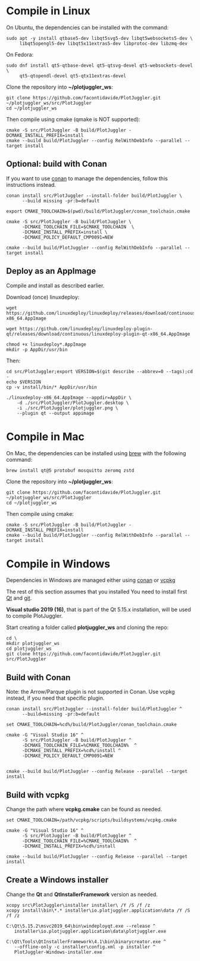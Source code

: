 # Compile in Linux

On Ubuntu, the dependencies can be installed with the command:

    sudo apt -y install qtbase5-dev libqt5svg5-dev libqt5websockets5-dev \
         libqt5opengl5-dev libqt5x11extras5-dev libprotoc-dev libzmq-dev
    
On Fedora:

    sudo dnf install qt5-qtbase-devel qt5-qtsvg-devel qt5-websockets-devel \
         qt5-qtopendl-devel qt5-qtx11extras-devel

Clone the repository into **~/plotjuggler_ws**:

```
git clone https://github.com/facontidavide/PlotJuggler.git ~/plotjuggler_ws/src/PlotJuggler
cd ~/plotjuggler_ws
```
    
Then compile using cmake (qmake is NOT supported):

```
cmake -S src/PlotJuggler -B build/PlotJuggler -DCMAKE_INSTALL_PREFIX=install
cmake --build build/PlotJuggler --config RelWithDebInfo --parallel --target install
```
 
## Optional: build with Conan

If you want to use [conan](https://conan.io/) to manage the dependencies, 
follow this instructions instead.

```
conan install src/PlotJuggler --install-folder build/PlotJuggler \
      --build missing -pr:b=default

export CMAKE_TOOLCHAIN=$(pwd)/build/PlotJuggler/conan_toolchain.cmake

cmake -S src/PlotJuggler -B build/PlotJuggler \
      -DCMAKE_TOOLCHAIN_FILE=$CMAKE_TOOLCHAIN  \
      -DCMAKE_INSTALL_PREFIX=install \
      -DCMAKE_POLICY_DEFAULT_CMP0091=NEW

cmake --build build/PlotJuggler --config RelWithDebInfo --parallel --target install
```

## Deploy as an AppImage

Compile and install as described earlier.

Download (once) linuxdeploy:

```
wget https://github.com/linuxdeploy/linuxdeploy/releases/download/continuous/linuxdeploy-x86_64.AppImage

wget https://github.com/linuxdeploy/linuxdeploy-plugin-qt/releases/download/continuous/linuxdeploy-plugin-qt-x86_64.AppImage

chmod +x linuxdeploy*.AppImage
mkdir -p AppDir/usr/bin
```

Then:

```
cd src/PlotJuggler;export VERSION=$(git describe --abbrev=0 --tags);cd -
echo $VERSION
cp -v install/bin/* AppDir/usr/bin

./linuxdeploy-x86_64.AppImage --appdir=AppDir \
    -d ./src/PlotJuggler/PlotJuggler.desktop \
    -i ./src/PlotJuggler/plotjuggler.png \
    --plugin qt --output appimage
```

# Compile in Mac

On Mac, the dependencies can be installed using [brew](https://brew.sh/) with the following command:

    brew install qt@5 protobuf mosquitto zeromq zstd

Clone the repository into **~/plotjuggler_ws**:

```
git clone https://github.com/facontidavide/PlotJuggler.git ~/plotjuggler_ws/src/PlotJuggler
cd ~/plotjuggler_ws
```
    
Then compile using cmake:

```
cmake -S src/PlotJuggler -B build/PlotJuggler -DCMAKE_INSTALL_PREFIX=install
cmake --build build/PlotJuggler --config RelWithDebInfo --parallel --target install
```
 
# Compile in Windows

Dependencies in Windows are managed either using 
[conan](https://conan.io/) or [vcpkg](https://vcpkg.io/en/index.html)

The rest of this section assumes that you installed
You need to install first [Qt](https://www.qt.io/download-open-source) and 
[git](https://desktop.github.com/).

**Visual studio 2019 (16)**, that is part of the Qt 5.15.x installation,
 will be used to compile PlotJuggler.

Start creating a folder called **plotjuggler_ws** and cloning the repo:

```
cd \
mkdir plotjuggler_ws
cd plotjuggler_ws
git clone https://github.com/facontidavide/PlotJuggler.git src/PlotJuggler
```

## Build with Conan

Note: the Arrow/Parque plugin is not supported in Conan. Use vcpkg instead, if you need
that specific plugin.

```
conan install src/PlotJuggler --install-folder build/PlotJuggler ^
      --build=missing -pr:b=default

set CMAKE_TOOLCHAIN=%cd%/build/PlotJuggler/conan_toolchain.cmake

cmake -G "Visual Studio 16" ^
      -S src/PlotJuggler -B build/PlotJuggler ^
      -DCMAKE_TOOLCHAIN_FILE=%CMAKE_TOOLCHAIN%  ^
      -DCMAKE_INSTALL_PREFIX=%cd%/install ^
      -DCMAKE_POLICY_DEFAULT_CMP0091=NEW


cmake --build build/PlotJuggler --config Release --parallel --target install
```

## Build with vcpkg

Change the path where **vcpkg.cmake** can be found as needed.

```
set CMAKE_TOOLCHAIN=/path/vcpkg/scripts/buildsystems/vcpkg.cmake

cmake -G "Visual Studio 16" ^
      -S src/PlotJuggler -B build/PlotJuggler ^
      -DCMAKE_TOOLCHAIN_FILE=%CMAKE_TOOLCHAIN%  ^
      -DCMAKE_INSTALL_PREFIX=%cd%/install

cmake --build build/PlotJuggler --config Release --parallel --target install
```

## Create a Windows installer

Change the **Qt** and **QtInstallerFramework** version as needed.

```
xcopy src\PlotJuggler\installer installer\ /Y /S /f /z 
xcopy install\bin\*.* installer\io.plotjuggler.application\data /Y /S /f /z 

C:\Qt\5.15.2\msvc2019_64\bin\windeployqt.exe --release ^
   installer\io.plotjuggler.application\data\plotjuggler.exe 

C:\Qt\Tools\QtInstallerFramework\4.1\bin\binarycreator.exe ^
   --offline-only -c installer\config.xml -p installer ^
   PlotJuggler-Windows-installer.exe

```
